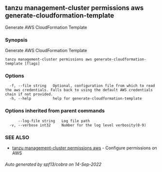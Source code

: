 ## tanzu management-cluster permissions aws generate-cloudformation-template

Generate AWS CloudFormation Template

### Synopsis

Generate AWS CloudFormation Template

```
tanzu management-cluster permissions aws generate-cloudformation-template [flags]
```

### Options

```
  -f, --file string   Optional, configuration file from which to read the aws credentials. Falls back to using the default AWS credentials chain if not provided.
  -h, --help          help for generate-cloudformation-template
```

### Options inherited from parent commands

```
      --log-file string   Log file path
  -v, --verbose int32     Number for the log level verbosity(0-9)
```

### SEE ALSO

* [tanzu management-cluster permissions aws](tanzu_management-cluster_permissions_aws.md)	 - Configure permissions on AWS

###### Auto generated by spf13/cobra on 14-Sep-2022
